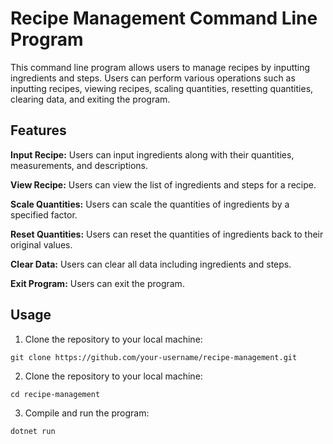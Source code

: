 # Recipe Management Command Line Program
This command line program allows users to manage recipes by inputting ingredients and steps. Users can perform various operations such as inputting recipes, viewing recipes, scaling quantities, resetting quantities, clearing data, and exiting the program.

## Features
**Input Recipe:** Users can input ingredients along with their quantities, measurements, and descriptions.

**View Recipe:** Users can view the list of ingredients and steps for a recipe.

**Scale Quantities:** Users can scale the quantities of ingredients by a specified factor.

**Reset Quantities:** Users can reset the quantities of ingredients back to their original values.

**Clear Data:** Users can clear all data including ingredients and steps.

**Exit Program:** Users can exit the program.

## Usage
1. Clone the repository to your local machine:

```git clone https://github.com/your-username/recipe-management.git```

2. Clone the repository to your local machine:

```cd recipe-management```

3. Compile and run the program:

 ```dotnet run```  

 
